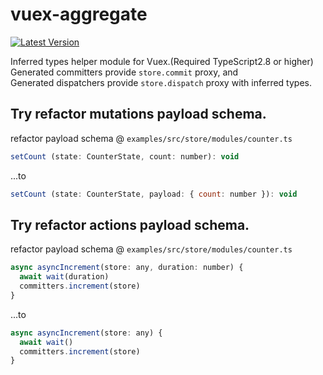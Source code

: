 # vuex-aggregate
[![Latest Version](https://img.shields.io/badge/npm-vuex_aggregate-C12127.svg)](https://www.npmjs.com/package/vuex-aggregate)

Inferred types helper module for Vuex.(Required TypeScript2.8 or higher)  
Generated committers provide `store.commit` proxy, and  
Generated dispatchers provide `store.dispatch` proxy with inferred types.  

## Try refactor mutations payload schema.

refactor payload schema @ `examples/src/store/modules/counter.ts`

```javascript
setCount (state: CounterState, count: number): void
```

...to

```javascript
setCount (state: CounterState, payload: { count: number }): void
```

## Try refactor actions payload schema.

refactor payload schema @ `examples/src/store/modules/counter.ts`

```javascript
async asyncIncrement(store: any, duration: number) {
  await wait(duration)
  committers.increment(store)
}
```

...to

```javascript
async asyncIncrement(store: any) {
  await wait()
  committers.increment(store)
}
```
